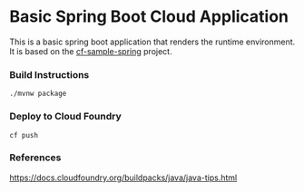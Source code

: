 # Basic Spring Boot Cloud Application

This is a basic spring boot application that renders the runtime environment.
It is based on the [cf-sample-spring](https://github.com/cloudfoundry-samples/cf-sample-app-spring) project.

### Build Instructions
```./mvnw package```

### Deploy to Cloud Foundry
```cf push```

### References
https://docs.cloudfoundry.org/buildpacks/java/java-tips.html
